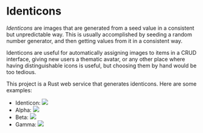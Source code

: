 # Identicons

*Identicons* are images that are generated from a seed value in a
consistent but unpredictable way. This is usually accomplished by
seeding a random number generator, and then getting values from it in
a consistent way.

Identicons are useful for automatically assigning images to items in a
CRUD interface, giving new users a thematic avatar, or any other place
where having distinguishable icons is useful, but choosing them by
hand would be too tedious.

This project is a Rust web service that generates identicons. Here are
some examples:

* Identicon: <img src="https://identicons.appspot.com/i/shield/v1/Identicon.svg">
* Alpha: <img src="https://identicons.appspot.com/i/shield/v1/Alpha.svg">
* Beta: <img src="https://identicons.appspot.com/i/shield/v1/Beta.svg">
* Gamma: <img src="https://identicons.appspot.com/i/shield/v1/Gamma.svg">

